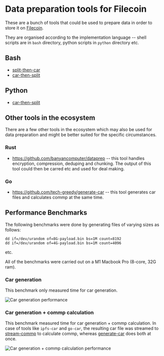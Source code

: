 # Data preparation tools for Filecoin

These are a bunch of tools that could be used to prepare data in order to store it on [Filecoin](https://filecoin.io).

They are organised according to the implementation language -- shell scripts are in `bash` directory, python scripts in `python` directory etc.

## Bash

- [split-then-car](https://github.com/anjor/filecoin_data_prep_tools/tree/main/bash/split-then-car)
- [car-then-split](https://github.com/anjor/filecoin_data_prep_tools/tree/main/bash/car-then-split)

## Python
- [car-then-split](https://github.com/anjor/filecoin_data_prep_tools/tree/main/python/car-then-split)

## Other tools in the ecosystem

There are a few other tools in the ecosystem which may also be used for data preparation
and might be better suited for the specific circumstances.

### Rust
- https://github.com/banyancomputer/dataprep -- this tool handles encryption, compression, deduping and chunking. The output of this tool could then be carred etc and used for deal making.

### Go
- https://github.com/tech-greedy/generate-car -- this tool generates car files and calculates commp at the same time.

## Performance Benchmarks

The following benchmarks were done by generating files of varying sizes as follows:
```
dd if=/dev/urandom of=8G-payload.bin bs=1M count=8192
dd if=/dev/urandom of=4G-payload.bin bs=1M count=4096
```
etc.

All of the benchmarks were carried out on a M1 Macbook Pro (8-core, 32G ram).

### Car generation

This benchmark only measured time for car generation.

![Car generation performance](https://user-images.githubusercontent.com/1911631/222182570-dcb926a9-ccad-4656-9e93-592e0c9c0603.png)

### Car generation + commp calculation

This benchmark measured time for car generation + commp calculation. In case of tools like `ipfs-car` and `go-car`, the resulting car file was streamed to [stream-commp](https://github.com/filecoin-project/go-fil-commp-hashhash) to calculate commp, whereas [generate-car](https://github.com/tech-greedy/generate-car) does both at once.

![Car generation + commp calculation performance](https://user-images.githubusercontent.com/1911631/222182642-1b6127e3-4420-4692-ae35-48412e7df6ce.png)
